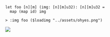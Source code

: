 
```futhark
let foo [n][m] (img: [n][m]u32): [n][m]u32 =
  map (map id) img
```

```
> :img foo ($loadimg "../assets/ohyes.png")
```


![](loadimg-img/a6447a02e31e6575-img.png)

